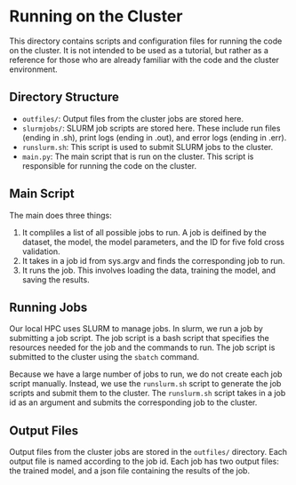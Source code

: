 # Running on the Cluster

This directory contains scripts and configuration files for running the code on the cluster. It is not intended to be used as a tutorial, but rather as a reference for those who are already familiar with the code and the cluster environment.

## Directory Structure

- `outfiles/`: Output files from the cluster jobs are stored here.
- `slurmjobs/`: SLURM job scripts are stored here. These include run files (ending in .sh), print logs (ending in .out), and error logs (ending in .err).
- `runslurm.sh`: This script is used to submit SLURM jobs to the cluster.
- `main.py`: The main script that is run on the cluster. This script is responsible for running the code on the cluster.

## Main Script

The main does three things:

1. It compliles a list of all possible jobs to run. A job is deifined by the dataset, the model, the model parameters, and the ID for five fold cross validation.
2. It takes in a job id from sys.argv and finds the corresponding job to run.
3. It runs the job. This involves loading the data, training the model, and saving the results.

## Running Jobs

Our local HPC uses SLURM to manage jobs. In slurm, we run a job by submitting a job script. The job script is a bash script that specifies the resources needed for the job and the commands to run. The job script is submitted to the cluster using the `sbatch` command.

Because we have a large number of jobs to run, we do not create each job script manually. Instead, we use the `runslurm.sh` script to generate the job scripts and submit them to the cluster. The `runslurm.sh` script takes in a job id as an argument and submits the corresponding job to the cluster.

## Output Files

Output files from the cluster jobs are stored in the `outfiles/` directory. Each output file is named according to the job id. Each job has two output files: the trained model, and a json file containing the results of the job.
